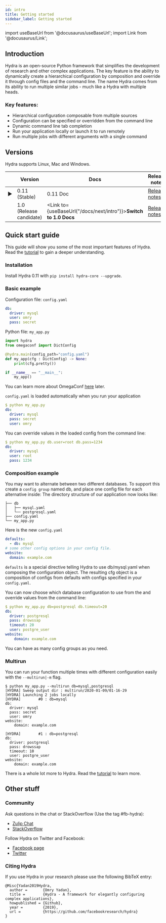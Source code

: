 ```yaml
---
id: intro
title: Getting started
sidebar_label: Getting started
---
```

import useBaseUrl from '@docusaurus/useBaseUrl';
import Link from '@docusaurus/Link';

## Introduction
Hydra is an open-source Python framework that simplifies the development of research and other complex applications.
The key feature is the ability to dynamically create a hierarchical configuration by composition and override it through config files and the command line. 
The name Hydra comes from its ability to run multiple similar jobs - much like a Hydra with multiple heads.

### Key features:

* Hierarchical configuration composable from multiple sources
* Configuration can be specified or overridden from the command line
* Dynamic command line tab completion
* Run your application locally or launch it to run remotely
* Run multiple jobs with different arguments with a single command

## Versions

Hydra supports Linux, Mac and Windows.

|        |          Version          | Docs                          | Release notes                                                                                                       | Python Version   |
| -------|---------------------------|------------------------------------------------------------------------ | --------------------------------------------------------------------------------------- | ---------------- |
| &#9658;| 0.11 (Stable)             | 0.11 Doc                                                                | [Release notes](https://github.com/facebookresearch/hydra/releases/tag/0.11.0)          | **2.7, 3.5+**    |
|        | 1.0 (Release candidate)   | <Link to={useBaseUrl("/docs/next/intro")}>**Switch to 1.0 Docs**</Link> | [Release notes](https://github.com/facebookresearch/hydra/releases/tag/hydra-1.0.0rc1)  | 3.6+             | 


## Quick start guide
This guide will show you some of the most important features of Hydra.
Read the [tutorial](tutorial/1_simple_cli_app.md) to gain a deeper understanding.

### Installation
Install Hydra 0.11 with `pip install hydra-core --upgrade`.

### Basic example
Configuration file: `config.yaml`

```yaml
db:
  driver: mysql
  user: omry
  pass: secret
```

Python file: `my_app.py`
```python {4-6}
import hydra
from omegaconf import DictConfig

@hydra.main(config_path="config.yaml")
def my_app(cfg : DictConfig) -> None:
    print(cfg.pretty())

if __name__ == "__main__":
    my_app()
```
You can learn more about OmegaConf [here](https://omegaconf.readthedocs.io/en/latest/usage.html#access-and-manipulation) later.

`config.yaml` is loaded automatically when you run your application
```yaml
$ python my_app.py
db:
  driver: mysql
  pass: secret
  user: omry
```

You can override values in the loaded config from the command line:
```yaml {4-5}
$ python my_app.py db.user=root db.pass=1234
db:
  driver: mysql
  user: root
  pass: 1234
```

### Composition example
You may want to alternate between two different databases. To support this create a `config group` named db,
and place one config file for each alternative inside:
The directory structure of our application now looks like:
```text
├── db
│   ├── mysql.yaml
│   └── postgresql.yaml
├── config.yaml
└── my_app.py
```

Here is the new `config.yaml`
```yaml
defaults:
  - db: mysql
# some other config options in your config file.
website:
  domain: example.com
```

`defaults` is a special directive telling Hydra to use db/mysql.yaml when composing the configuration object.
The resulting cfg object is a composition of configs from defaults with configs specified in your `config.yaml`.

You can now choose which database configuration to use from the and override values from the command line: 
```yaml
$ python my_app.py db=postgresql db.timeout=20
db:
  driver: postgresql
  pass: drowssap
  timeout: 20
  user: postgre_user
website:
    domain: example.com
```
You can have as many config groups as you need.

### Multirun
You can run your function multiple times with different configuration easily with the `--multirun|-m` flag.


```
$ python my_app.py --multirun db=mysql,postgresql
[HYDRA] Sweep output dir : multirun/2020-01-09/01-16-29
[HYDRA] Launching 2 jobs locally
[HYDRA]        #0 : db=mysql
db:
  driver: mysql
  pass: secret
  user: omry
website:
    domain: example.com

[HYDRA]        #1 : db=postgresql
db:
  driver: postgresql
  pass: drowssap
  timeout: 10
  user: postgre_user
website:
    domain: example.com
```

There is a whole lot more to Hydra. Read the [tutorial](tutorial/1_simple_cli_app.md) to learn more.

## Other stuff
### Community
Ask questions in the chat or StackOverflow (Use the tag #fb-hydra):
* [Zulip Chat](https://hydra-framework.zulipchat.com)
* [StackOverflow](https://stackoverflow.com/questions/tagged/fb-hydra)

Follow Hydra on Twitter and Facebook:
* [Facebook page](https://www.facebook.com/Hydra-Framework-109364473802509/)
* [Twitter](https://twitter.com/Hydra_Framework)


### Citing Hydra
If you use Hydra in your research please use the following BibTeX entry:
```text
@Misc{Yadan2019Hydra,
  author =       {Omry Yadan},
  title =        {Hydra - A framework for elegantly configuring complex applications},
  howpublished = {Github},
  year =         {2019},
  url =          {https://github.com/facebookresearch/hydra}
}
```
